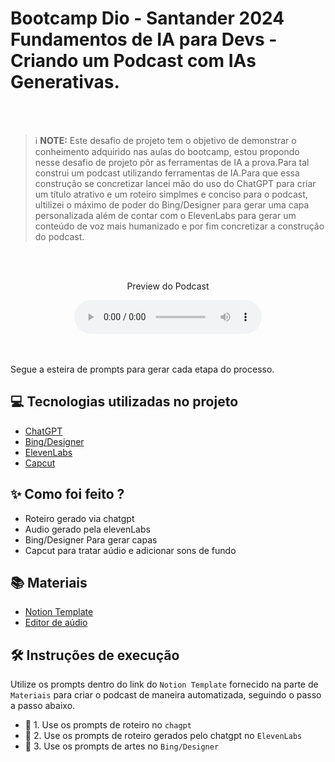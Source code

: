 # Bootcamp Dio - Santander 2024 Fundamentos de IA para Devs - Criando um Podcast com IAs Generativas.
<br><br>


 > ℹ️ **NOTE:** Este desafio de projeto tem o objetivo de demonstrar o conheimento adquirido nas aulas do bootcamp, estou propondo nesse desafio de projeto pôr as ferramentas de IA a prova.Para tal construi um podcast utilizando ferramentas de IA.Para que essa construção se concretizar lancei mão do uso do ChatGPT para criar um título atrativo e um roteiro simplmes e conciso para o podcast, ultilizei o máximo de poder do Bing/Designer para gerar uma capa personalizada além de contar com o ElevenLabs para gerar um conteúdo de voz mais humanizado e por fim concretizar a construção do podcast.
<br>
<br>

<p align="center">
    Preview do Podcast
</p>

<div align="center">
    <audio controls>
        <source src="https://github.com/AdrianoProfileAdsCloud/Bootcamp-Dio-Santander-2024-Fundamentos-de-IA-para-Devs-Criando-um-Podcast-com-IAs-Generativas/blob/main/output/audio_editado.MP3" type="audio/mpeg">
    </audio>
</div>
<br>
<br>



Segue a esteira de prompts para gerar cada etapa do processo.

## 💻 Tecnologias utilizadas no projeto

- [ChatGPT](https://chat.openai.com/) 
- [Bing/Designer](https://www.bing.com/search?q=bing+ai&showconv=1&sendquery=1&FORM=HDRSC2)
- [ElevenLabs](https://beta.elevenlabs.io/)
- [Capcut](https://www.capcut.com/pt-br/)

## ✨ Como foi feito ?

- Roteiro gerado via chatgpt
- Audio gerado pela elevenLabs
- Bing/Designer Para gerar capas
- Capcut para tratar aúdio e adicionar sons de fundo

## 📚 Materiais

- [Notion Template](https://fossil-piccolo-72c.notion.site/Bootcamp-Dio-Santander-2024-Fundamentos-de-IA-para-Devs-03c7208921024fd0aea26e2d2e38b1c7?pvs=4)
- [Editor de aúdio](https://www.capcut.com/editor?from_page=landing_page&__action_from=picture_V%C3%ADdeos%20profissionais%20em%20minutos,%20n%C3%A3o%20em%20horas.)


## 🛠️ Instruções de execução

Utilize os prompts dentro do link do `Notion Template` fornecido na parte de `Materiais` para criar o podcast de maneira automatizada, seguindo o passo a passo abaixo.

- 🤖 1. Use os prompts de roteiro no `chagpt`
- 🤖 2. Use os prompts de roteiro gerados pelo chatgpt no  `ElevenLabs`
- 🤖 3. Use os prompts de artes no `Bing/Designer`
